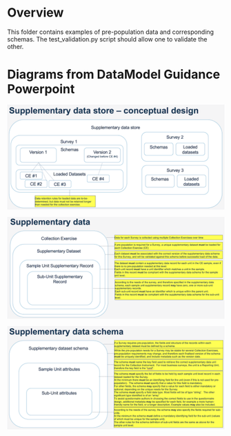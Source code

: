 # Overview

This folder contains examples of pre-population data and corresponding schemas. The test_validation.py script should 
allow one to validate the other.

# Diagrams from DataModel Guidance Powerpoint

![conceptional_design](conceptional_design.png "conceptional_design")

![supplementary_data](supplementary_data.png "supplementary_data")

![supplementary_data_schema](supplementary_data_schema.png "supplementary_data_schema")